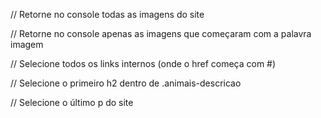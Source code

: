 // Retorne no console todas as imagens do site

// Retorne no console apenas as imagens que começaram com a palavra imagem

// Selecione todos os links internos (onde o href começa com #)

// Selecione o primeiro h2 dentro de .animais-descricao

// Selecione o último p do site
